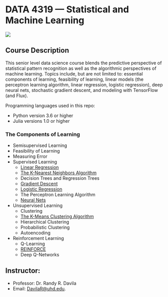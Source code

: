 # DATA 4319 — Statistical and Machine Learning
![](https://global-uploads.webflow.com/5d3ec351b1eba4332d213004/5efef4c7cfab3c3aa8b8e7a6_image5_s.jpg)
## Course Description
This senior level data science course blends the predictive perspective of statistical pattern recognition as well as the algorithmic perspectives of machine learning. Topics include, but are not limited to: essential components of learning, feasibility of learning, linear models (the perceptron learning algorithm, linear regression, logistic regression), deep neural nets, stochastic gradient descent, and modeling with TensorFlow (and Flux).

Programming languages used in this repo:
* Python version 3.6 or higher
* Julia versions 1.0 or higher

### The Components of Learning
+ Semisupervised Learning
+ Feasibility of Learning
+ Measuring Error
+ Supervised Learning
  + [Linear Regression](https://github.com/Dnsibu/NsibuD_DATA_4319/tree/main/Supervised%20Learning/03-Linear%20Regression)
  + [The K-Nearest Neighbors Algorithm](https://github.com/Dnsibu/NsibuD_DATA_4319/tree/main/Supervised%20Learning/02-KNN)
  + Decision Trees and Regression Trees
  + [Gradient Descent](https://github.com/Dnsibu/NsibuD_DATA_4319/tree/main/Supervised%20Learning/04-Gradient%20Descent)
  + [Logistic Regression](https://github.com/Dnsibu/NsibuD_DATA_4319/tree/main/Supervised%20Learning/05-Logistic%20Regression)
  + The Perceptron Learning Algorithm
  + [Neural Nets](https://github.com/Dnsibu/NsibuD_DATA_4319/tree/main/Supervised%20Learning/06-Neural%20Networks)
+ Unsupervised Learning
  + Clustering
  + [The K-Means Clustering Algorithm](https://github.com/Dnsibu/NsibuD_DATA_4319/tree/main/Unsupervised%20Learning/01-K%20Means)
  + Hierarchical Clustering
  + Probabilistic Clustering
  + Autoencoding
+ Reinforcement Learning
  + Q-Learning
  + [REINFORCE](https://github.com/Dnsibu/NsibuD_DATA_4319/tree/main/Reinforcement%20Learning)
  + Deep Q-Networks


## Instructor: 
+ Professor: Dr. Randy R. Davila
+ Email: DavilaR@uhd.edu. 
